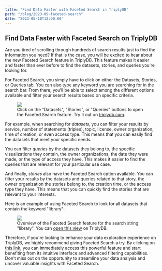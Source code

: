 ```yaml
---
title: "Find Data Faster with Faceted Search in TriplyDB"
path: "/blog/2023-05-faceted-search"
date: "2023-05-10T12:00:00"
---
```


## Find Data Faster with Faceted Search on TriplyDB

Are you tired of scrolling through hundreds of search results just to find the information you need? If that is the case, you will be excited to hear about the new Faceted Search feature in TriplyDB. This feature makes it easier and faster than ever before to find the datasets, stories, and queries you're looking for.

For Faceted Search, you simply have to click on either the Datasets, Stories, or Queries tab. You can also type any keyword you are searching for in the search bar. From there, you'll be able to select among the different options available and filter your search results based on specific criteria.

<figure>
  <a href="https://triplydb.com">
    <img src="goToFacetedSearch.png">
  </a>
  <figcaption>
    Click on the "Datasets", "Stories", or "Queries" buttons to open the  Faceted Search feature.  Try it out on <a href="https://triplydb.com" target="_blank">triplydb.com</a>.
  </figcaption>
</figure>

For example, when searching for *datasets*, you can filter your results by service, number of statements (triples), topic, license, owner organization, time of creation, or even access type.  This means that you can easily find the datasets that meet your specific needs.

You can filter *queries* by the datasets they belong to, the specific visualizations they contain, the owner organizations, the date they were made, or the type of access they have.  This makes it easier to find the queries that are relevant for your particular use case.

And finally, *stories* also have the Faceted Search option available.  You can filter your results by the datasets and queries related to that story, the owner organization the stories belong to, the creation time, or the access type they have.  This means that you can quickly find the stories that are relevant to your interests.

Here is an example of using Faceted Search to look for all datasets that contain the keyword "library":

<figure>
  <a href="https://triplydb.com/browse/datasets?q=library">
    <img src="facetedsearchDatasets.png">
  </a>
  <figcaption>
    Overview of the Faceted Search feature for the search string "library".  You can <a href="https://triplydb.com/browse/datasets?q=library" target="_blank">open this view</a> on TriplyDB.
  </figcaption>
</figure>

Therefore, if you're looking to enhance your data exploration experience on TriplyDB, we highly recommend giving Faceted Search a try.  By clicking on [this link](https://triplydb.com/browse/datasets), you can immediately access this powerful feature and start benefiting from its intuitive interface and advanced filtering capabilities.  Don't miss out on the opportunity to streamline your data analysis and uncover valuable insights with Faceted Search.
